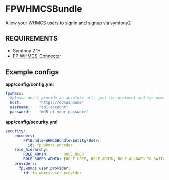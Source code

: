 FPWHMCSBundle
==============
Allow your WHMCS users to signin and signup via symfony2

REQUIREMENTS
------------
* Symfony 2.1+
* [FP-WHMCS-Connector ](https://github.com/ifp/FP-WHMCS-Connector "FP-WHMCS-Connector")


Example configs
---------------

**app/config/config.yml**

```yaml
fpwhmcs:
  #please don't provide an absolute url, just the protocol and the domain name
  host:        "https://domainname" 
  username:    "api-account"
  password:    "md5-of-your-password"
```

**app/config/security.yml**

```yaml
security:
    encoders:
        FP\Bundle\WHMCSBundle\Entity\User: 
          id: fp.whmcs.encoder
    role_hierarchy:
        ROLE_ADMIN:       ROLE_USER
        ROLE_SUPER_ADMIN: [ROLE_USER, ROLE_ADMIN, ROLE_ALLOWED_TO_SWITCH]
    providers:
      fp.whmcs.user.provider:
        id: fp.whmcs.user.provider
```